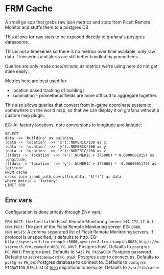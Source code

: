 # FRM Cache

A small go app that grabs raw json metrics and stats from Ficsit Remote Monitor and stuffs them to a postgres DB.

This allows for raw stats to be exposed directly to grafana's postgres datasource.

This is not a timeseries so there is no metrics over time available, only raw data. Timeseries and alerts are still better handled by prometheus.

Queries are only made once/minute, as metrics we're using here do not get stale easily.

Metrics here are best used for:
* location based tracking of buildings
* summation - prometheus fields are more difficult to aggregate together.

This also allows queries that convert from in-game coordinate system to somewhere on the world map, so that we can display it on grafana without a custom map plugin.

EG: All factory locations, note conversions to longitude and latitude:

```
SELECT
data ->> 'building' as building,
(data -> 'location' ->> 'x')::NUMERIC/100 as x,
(data -> 'location' ->> 'y')::NUMERIC/100 as y,
(data -> 'location' ->> 'z')::NUMERIC/100 as z,
(((data -> 'location' ->> 'x')::NUMERIC + 375000) * 0.0000001015) as longitude,
(((data -> 'location' ->> 'y')::NUMERIC + 375000) * -0.0000001172) as latitude
FROM cache
cross join jsonb_path_query(frm_data, '$[*]') as data
where metric = 'factory'
LIMIT 500
```

## Env vars

Configuration is done strictly through ENV vars.

`FRM_HOST`: The host to the Ficsit Remote Monitoring server. EG: `172.17.0.1`.
`FRM_PORT`: The port of the Ficist Remote Monitoring server. EG: `8080`.
`FRM_HOSTS`: A comma separated list of Ficsit Remote Monitoring servers. If protocol is unspecified, it defaults to http. EG: `http://myserver1.frm.example:8080,myserver2.frm.example:8080,https://myserver3.frm.example:8081`
`PG_HOST`: Postgres host. Defaults to `postgres`
`PG_PORT`: Postgres port. Defaults to `5432`
`PG_PASSWORD`: Postgres password. Defaults to `secretpassword`
`PG_USER`: Postgres user to connect as. Defaults to `postgres`
`PG_DB`: Postgres database to connect to. Defaults to `postgres`
`MIGRATION_DIR`: List of [tern](https://github.com/jackc/tern) migrations to execute. Defaults to `/var/lib/cache`
